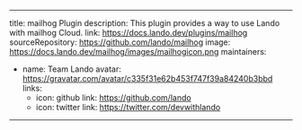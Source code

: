 
---
title: mailhog Plugin
description: This plugin provides a way to use Lando with mailhog Cloud.
link: https://docs.lando.dev/plugins/mailhog
sourceRepository: https://github.com/lando/mailhog
image: https://docs.lando.dev/mailhog/images/mailhogicon.png
maintainers:
  - name: Team Lando
    avatar: https://gravatar.com/avatar/c335f31e62b453f747f39a84240b3bbd
    links:
      - icon: github
        link: https://github.com/lando
      - icon: twitter
        link: https://twitter.com/devwithlando
---

